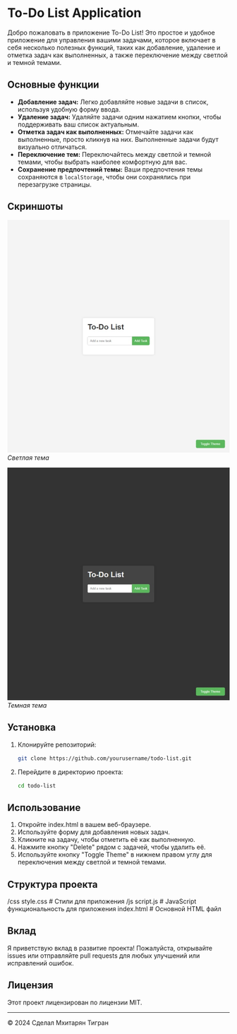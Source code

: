 # To-Do List Application

Добро пожаловать в приложение To-Do List! Это простое и удобное приложение для управления вашими задачами, которое включает в себя несколько полезных функций, таких как добавление, удаление и отметка задач как выполненных, а также переключение между светлой и темной темами.

## Основные функции

- **Добавление задач:** Легко добавляйте новые задачи в список, используя удобную форму ввода.
- **Удаление задач:** Удаляйте задачи одним нажатием кнопки, чтобы поддерживать ваш список актуальным.
- **Отметка задач как выполненных:** Отмечайте задачи как выполненные, просто кликнув на них. Выполненные задачи будут визуально отличаться.
- **Переключение тем:** Переключайтесь между светлой и темной темами, чтобы выбрать наиболее комфортную для вас.
- **Сохранение предпочтений темы:** Ваши предпочтения темы сохраняются в `localStorage`, чтобы они сохранялись при перезагрузке страницы.

## Скриншоты

![Light Theme](screenshots\Screenshot_light.jpeg)
*Светлая тема*

![Dark Theme](screenshots\Screenshot_dark.jpeg)
*Темная тема*

## Установка

1. Клонируйте репозиторий:
   ```bash
   git clone https://github.com/yourusername/todo-list.git
2. Перейдите в директорию проекта:
   ```bash
   cd todo-list
## Использование

1. Откройте index.html в вашем веб-браузере.
2. Используйте форму для добавления новых задач.
3. Кликните на задачу, чтобы отметить её как выполненную.
4. Нажмите кнопку "Delete" рядом с задачей, чтобы удалить её.
5. Используйте кнопку "Toggle Theme" в нижнем правом углу для переключения между светлой и темной темами.

## Структура проекта

/css
  style.css       # Стили для приложения
/js
  script.js       # JavaScript функциональность для приложения
index.html        # Основной HTML файл

## Вклад

Я приветствую вклад в развитие проекта! Пожалуйста, открывайте issues или отправляйте pull requests для любых улучшений или исправлений ошибок.

## Лицензия

Этот проект лицензирован по лицензии MIT.

---

© 2024 Сделал Мхитарян Тигран
